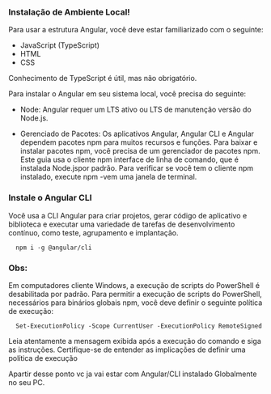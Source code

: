 ### Instalação de Ambiente Local!

Para usar a estrutura Angular, você deve estar familiarizado com o seguinte:

*  JavaScript (TypeScript)
*  HTML
*  CSS

Conhecimento de
TypeScript
é útil, mas não obrigatório.

Para instalar o Angular em seu sistema local, você precisa do seguinte:

*  Node: Angular requer um
LTS ativo ou LTS de manutenção
versão do Node.js.

*  Gerenciado de Pacotes: Os aplicativos Angular, Angular CLI e Angular dependem
pacotes npm
para muitos recursos e funções. Para baixar e instalar pacotes npm, você precisa de um gerenciador de pacotes npm. Este guia usa o
cliente npm
interface de linha de comando, que é instalada Node.jspor padrão. Para verificar se você tem o cliente npm instalado, execute npm -vem uma janela de terminal.

### Instale o Angular CLI

Você usa a CLI Angular para criar projetos, gerar código de aplicativo e biblioteca e executar uma variedade de tarefas de desenvolvimento contínuo, como teste, agrupamento e implantação.

```
  npm i -g @angular/cli
```

### Obs:

Em computadores cliente Windows, a execução de scripts do PowerShell é desabilitada por padrão. Para permitir a execução de scripts do PowerShell, necessários para binários globais npm, você deve definir o seguinte
política de execução:

```
  Set-ExecutionPolicy -Scope CurrentUser -ExecutionPolicy RemoteSigned
```
Leia atentamente a mensagem exibida após a execução do comando e siga as instruções. Certifique-se de entender as implicações de definir uma política de execução

Apartir desse ponto vc ja vai estar com Angular/CLI instalado Globalmente no seu PC.
